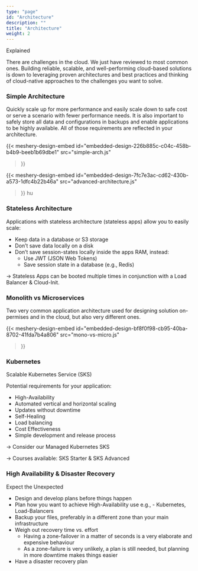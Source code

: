 ```yaml
---
type: "page"
id: "Architecture"
description: ""
title: "Architecture"
weight: 2
---
```



Explained

There are challenges in the cloud. We just have reviewed to most common ones. Building reliable, scalable, and well-performing cloud-based solutions is down to leveraging proven architectures and best practices and thinking of cloud-native approaches to the challenges you want to solve.

### Simple Architecture

Quickly scale up for more performance and easily scale down to safe cost or serve a scenario with fewer performance needs. It is also important to safely store all data and configurations in backups and enable applications to be highly available. All of those requirements are reflected in your architecture.



{{< meshery-design-embed 
        id="embedded-design-226b885c-c04c-458b-b4b9-beeb1b69dbe1"
        src="simple-arch.js"
 >}}

 {{< meshery-design-embed
   id="embedded-design-7fc7e3ac-cd62-430b-a573-1dfc4b22b46a"
   src="advanced-architecture.js"
>}}
hu

### Stateless Architecture

Applications with stateless architecture (stateless apps) allow you to easily scale:

- Keep data in a database or S3 storage
- Don’t save data locally on a disk
- Don’t save session-states locally inside the apps RAM, instead:
    - Use JWT (JSON Web Tokens)
    - Save session state in a database (e.g., Redis)

-> Stateless Apps can be booted multiple times in conjunction with a Load Balancer & Cloud-Init.

### Monolith vs Microservices

Two very common application architecture used for designing solution on-permises and in the cloud, but also very different ones.

{{< meshery-design-embed
  id="embedded-design-bf8f0f98-cb95-40ba-8702-41fda7b4a806"
  src="mono-vs-micro.js"
>}}

### Kubernetes
Scalable Kubernetes Service (SKS)

Potential requirements for your application:

- High-Availability
- Automated vertical and horizontal scaling
- Updates without downtime
- Self-Healing
- Load balancing
- Cost Effectiveness
- Simple development and release process

-> Consider our Managed Kubernetes SKS

-> Courses available: SKS Starter & SKS Advanced

### High Availability & Disaster Recovery
Expect the Unexpected

- Design and develop plans before things happen
- Plan how you want to achieve High-Availability use e.g., - Kubernetes, Load-Balancers
- Backup your files, preferably in a different zone than your main infrastructure
- Weigh out recovery time vs. effort
    - Having a zone-failover in a matter of seconds is a very elaborate and expensive behaviour
    - As a zone-failure is very unlikely, a plan is still needed, but planning in more downtime makes things easier
- Have a disaster recovery plan
